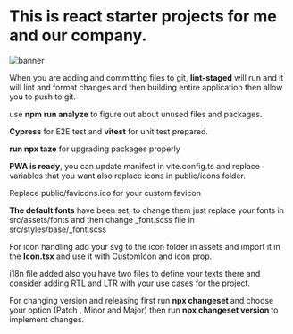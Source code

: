 <h1>This is react starter projects for me and our company.</h1>

![banner](https://github.com/user-attachments/assets/5e00cdb3-bb29-43f7-a906-981f26b48ed0)

<p>When you are adding and committing files to git, <strong>lint-staged</strong> will run and it will lint and format changes and then building entire application then allow you to push to git.</p>
<p>use <strong>npm run analyze</strong> to figure out about unused files and packages.</p>
<p><strong>Cypress</strong> for E2E test and <strong>vitest</strong> for unit test prepared.</p>
<p>
<strong>run npx taze</strong> for upgrading packages properly
</p>
<p><strong>PWA is ready</strong>, you can update manifest in vite.config.ts and replace variables that you want also replace icons in public/icons folder. 
</p>
<p>Replace public/favicons.ico for your custom favicon</p>
<p><strong>The default fonts</strong> have been set, to change them just replace your fonts in src/assets/fonts and then change _font.scss file in src/styles/base/_font.scss</p>
<p>For icon handling add your svg to the icon folder in assets and import it in the <strong>Icon.tsx</strong> and use it with CustomIcon and icon prop.</p>
<p>i18n file added also you have two files to define your texts there and consider adding RTL and LTR with your use cases for the project.</p>
<p>For changing version and releasing first run <strong>npx changeset
</strong> and choose your option (Patch , Minor and Major) then run <strong>npx changeset version
</strong> to implement changes.</p>
